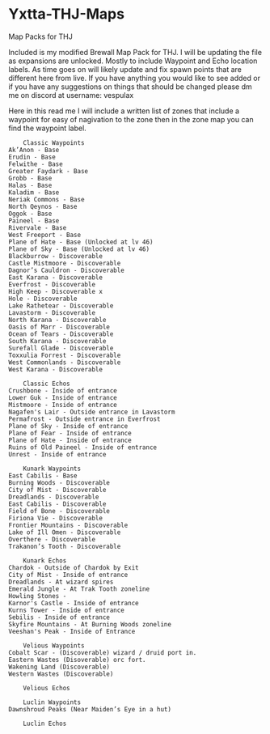 # Yxtta-THJ-Maps
Map Packs for THJ

Included is my modified Brewall Map Pack for THJ. 
I will be updating the file as expansions are unlocked.
Mostly to include Waypoint and Echo location labels.
As time goes on will likely update and fix spawn points that are different here from live. 
If you have anything you would like to see added or if you have any suggestions on things that should be changed please dm me on discord at username: vespulax

Here in this read me I will include a written list of zones that include a waypoint for easy of nagivation to the zone then in the zone map you can find the waypoint label. 

```
    Classic Waypoints
Ak’Anon - Base
Erudin - Base
Felwithe - Base
Greater Faydark - Base
Grobb - Base
Halas - Base
Kaladim - Base
Neriak Commons - Base
North Qeynos - Base
Oggok - Base
Paineel - Base
Rivervale - Base
West Freeport - Base
Plane of Hate - Base (Unlocked at lv 46)
Plane of Sky - Base (Unlocked at lv 46)
Blackburrow - Discoverable
Castle Mistmoore - Discoverable
Dagnor’s Cauldron - Discoverable
East Karana - Discoverable
Everfrost - Discoverable
High Keep - Discoverable x
Hole - Discoverable
Lake Rathetear - Discoverable
Lavastorm - Discoverable
North Karana - Discoverable
Oasis of Marr - Discoverable
Ocean of Tears - Discoverable
South Karana - Discoverable
Surefall Glade - Discoverable
Toxxulia Forrest - Discoverable
West Commonlands - Discoverable
West Karana - Discoverable

    Classic Echos
Crushbone - Inside of entrance
Lower Guk - Inside of entrance
Mistmoore - Inside of entrance
Nagafen's Lair - Outside entrance in Lavastorm
Permafrost - Outside entrance in Everfrost
Plane of Sky - Inside of entrance
Plane of Fear - Inside of entrance
Plane of Hate - Inside of entrance
Ruins of Old Paineel - Inside of entrance
Unrest - Inside of entrance

    Kunark Waypoints
East Cabilis - Base
Burning Woods - Discoverable
City of Mist - Discoverable
Dreadlands - Discoverable
East Cabilis - Discoverable
Field of Bone - Discoverable
Firiona Vie - Discoverable
Frontier Mountains - Discoverable
Lake of Ill Omen - Discoverable
Overthere - Discoverable
Trakanon’s Tooth - Discoverable

    Kunark Echos
Chardok - Outside of Chardok by Exit
City of Mist - Inside of entrance
Dreadlands - At wizard spires
Emerald Jungle - At Trak Tooth zoneline
Howling Stones - 
Karnor's Castle - Inside of entrance
Kurns Tower - Inside of entrance
Sebilis - Inside of entrance
Skyfire Mountains - At Burning Woods zoneline
Veeshan's Peak - Inside of Entrance

    Velious Waypoints
Cobalt Scar - (Discoverable) wizard / druid port in.
Eastern Wastes (Disoverable) orc fort.
Wakening Land (Discoverable)
Western Wastes (Discoverable)

    Velious Echos

    Luclin Waypoints
Dawnshroud Peaks (Near Maiden’s Eye in a hut)

    Luclin Echos

```
